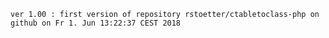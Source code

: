 
    ver 1.00 : first version of repository rstoetter/ctabletoclass-php on github on Fr 1. Jun 13:22:37 CEST 2018

